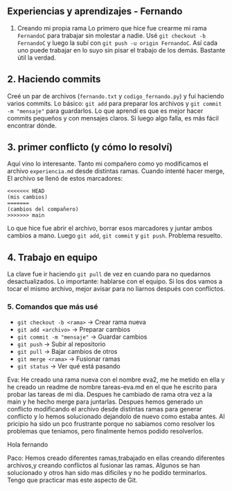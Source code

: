 ## Experiencias y aprendizajes - Fernando
1. Creando mi propia rama
Lo primero que hice fue crearme mi rama `FernandoC` para trabajar sin molestar a nadie. Usé `git checkout -b FernandoC` y luego la subí con `git push -u origin FernandoC`. 
Así cada uno puede trabajar en lo suyo sin pisar el trabajo de los demás. Bastante útil la verdad.
## 2. Haciendo commits
Creé un par de archivos (`fernando.txt` y `codigo_fernando.py`) y fui haciendo varios commits. Lo básico: `git add` para preparar los archivos y `git commit -m "mensaje"` para guardarlos.
Lo que aprendí es que es mejor hacer commits pequeños y con mensajes claros. Si luego algo falla, es más fácil encontrar dónde.
## 3. primer conflicto (y cómo lo resolví)
Aquí vino lo interesante. Tanto mi compañero como yo modificamos el archivo `experiencia.md` desde distintas ramas. Cuando intenté hacer merge, 
El archivo se llenó de estos marcadores:
```
<<<<<<< HEAD
(mis cambios)
=======
(cambios del compañero)
>>>>>>> main
```
Lo que hice fue abrir el archivo, borrar esos marcadores y juntar ambos cambios a mano. Luego `git add`, `git commit` y `git push`. Problema resuelto.
## 4. Trabajo en equipo
La clave fue ir haciendo `git pull` de vez en cuando para no quedarnos desactualizados.
Lo importante: hablarse con el equipo. Si los dos vamos a tocar el mismo archivo, mejor avisar para no liarnos después con conflictos.

### 5. Comandos que más usé
- `git checkout -b <rama>` → Crear rama nueva
- `git add <archivo>` → Preparar cambios
- `git commit -m "mensaje"` → Guardar cambios
- `git push` → Subir al repositorio
- `git pull` → Bajar cambios de otros
- `git merge <rama>` → Fusionar ramas
- `git status` → Ver qué está pasando

Eva:
He creado una rama nueva con el nombre eva2, me he metido en ella y he creado un readme de nombre tareas-eva.md en el que he escrito para probar las tareas de mi dia.
Despues he cambiado de rama otra vez a la main y he hecho merge para juntarlas.
Despues hemos generado un conflicto modificando el archivo desde distintas ramas para generar conflicto y lo hemos solucionado dejandolo de nuevo como estaba antes.
Al pricipio ha sido un pco frustrante porque no sabiamos como resolver los problemas que teniamos, pero finalmente hemos podido resolverlos.

Hola fernando


Paco:
Hemos creado diferentes ramas,trabajado en ellas creando diferentes archivos,y creando conflictos al fusionar las ramas.
Algunos se han solucionado y otros han sido mas dificiles y no he podido terminarlos.
Tengo que practicar mas este aspecto de Git.

